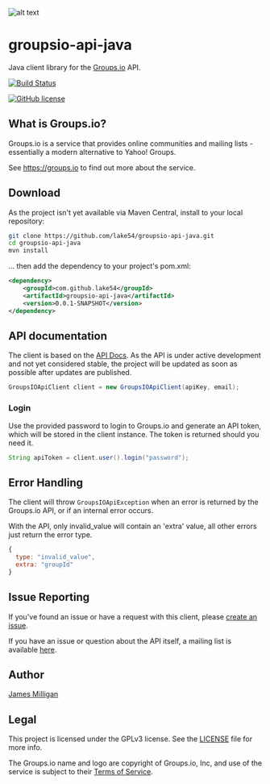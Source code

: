 ![alt text](https://groups.io/img/logofull.png "Groups.io logo")
# groupsio-api-java
Java client library for the [Groups.io](https://groups.io) API.

[![Build Status](https://travis-ci.org/lake54/groupsio-api-java.svg?branch=master)](https://travis-ci.org/lake54/groupsio-api-java)

[![GitHub license](https://img.shields.io/badge/license-AGPL-blue.svg)](https://raw.githubusercontent.com/lake54/groupsio-api-java/master/LICENSE)

## What is Groups.io?
Groups.io is a service that provides online communities and mailing lists - essentially a modern alternative to Yahoo! Groups.

See https://groups.io to find out more about the service.

## Download
As the project isn't yet available via Maven Central, install to your local repository:
```bash
git clone https://github.com/lake54/groupsio-api-java.git
cd groupsio-api-java
mvn install
```
... then add the dependency to your project's pom.xml:
```xml
<dependency>
    <groupId>com.github.lake54</groupId>
    <artifactId>groupsio-api-java</artifactId>
    <version>0.0.1-SNAPSHOT</version>
</dependency>
```

## API documentation
The client is based on the [API Docs](https://groups.io/static/api). As the API is under active development and not yet considered stable, the project will be updated as soon as possible after updates are published.

```java
GroupsIOApiClient client = new GroupsIOApiClient(apiKey, email);
```

### Login
Use the provided password to login to Groups.io and generate an API token, which will be stored in the client instance. The token is returned should you need it.

```java
String apiToken = client.user().login("password");
```

## Error Handling
The client will throw `GroupsIOApiException` when an error is returned by the Groups.io API, or if an internal error occurs.

With the API, only invalid_value will contain an 'extra' value, all other errors just return the error type.
```javascript
{
  type: "invalid_value",
  extra: "groupId"
}
```

## Issue Reporting
If you've found an issue or have a request with this client, please [create an issue](https://github.com/lake54/groupsio-api-java/issues/new).

If you have an issue or question about the API itself, a mailing list is available [here](https://beta.groups.io/g/api).

## Author
[James Milligan](https://github.com/lake54)

## Legal
This project is licensed under the GPLv3 license. See the [LICENSE](LICENSE) file for more info.

The Groups.io name and logo are copyright of Groups.io, Inc, and use of the service is subject to their [Terms of Service](https://groups.io/static/tos).
